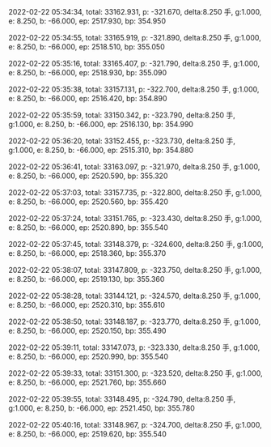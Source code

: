 2022-02-22 05:34:34, total: 33162.931, p: -321.670, delta:8.250 手, g:1.000, e: 8.250, b: -66.000, ep: 2517.930, bp: 354.950

2022-02-22 05:34:55, total: 33165.919, p: -321.890, delta:8.250 手, g:1.000, e: 8.250, b: -66.000, ep: 2518.510, bp: 355.050

2022-02-22 05:35:16, total: 33165.407, p: -321.790, delta:8.250 手, g:1.000, e: 8.250, b: -66.000, ep: 2518.930, bp: 355.090

2022-02-22 05:35:38, total: 33157.131, p: -322.700, delta:8.250 手, g:1.000, e: 8.250, b: -66.000, ep: 2516.420, bp: 354.890

2022-02-22 05:35:59, total: 33150.342, p: -323.790, delta:8.250 手, g:1.000, e: 8.250, b: -66.000, ep: 2516.130, bp: 354.990

2022-02-22 05:36:20, total: 33152.455, p: -323.730, delta:8.250 手, g:1.000, e: 8.250, b: -66.000, ep: 2515.310, bp: 354.880

2022-02-22 05:36:41, total: 33163.097, p: -321.970, delta:8.250 手, g:1.000, e: 8.250, b: -66.000, ep: 2520.590, bp: 355.320

2022-02-22 05:37:03, total: 33157.735, p: -322.800, delta:8.250 手, g:1.000, e: 8.250, b: -66.000, ep: 2520.560, bp: 355.420

2022-02-22 05:37:24, total: 33151.765, p: -323.430, delta:8.250 手, g:1.000, e: 8.250, b: -66.000, ep: 2520.890, bp: 355.540

2022-02-22 05:37:45, total: 33148.379, p: -324.600, delta:8.250 手, g:1.000, e: 8.250, b: -66.000, ep: 2518.360, bp: 355.370

2022-02-22 05:38:07, total: 33147.809, p: -323.750, delta:8.250 手, g:1.000, e: 8.250, b: -66.000, ep: 2519.130, bp: 355.360

2022-02-22 05:38:28, total: 33144.121, p: -324.570, delta:8.250 手, g:1.000, e: 8.250, b: -66.000, ep: 2520.310, bp: 355.610

2022-02-22 05:38:50, total: 33148.187, p: -323.770, delta:8.250 手, g:1.000, e: 8.250, b: -66.000, ep: 2520.150, bp: 355.490

2022-02-22 05:39:11, total: 33147.073, p: -323.330, delta:8.250 手, g:1.000, e: 8.250, b: -66.000, ep: 2520.990, bp: 355.540

2022-02-22 05:39:33, total: 33151.300, p: -323.520, delta:8.250 手, g:1.000, e: 8.250, b: -66.000, ep: 2521.760, bp: 355.660

2022-02-22 05:39:55, total: 33148.495, p: -324.790, delta:8.250 手, g:1.000, e: 8.250, b: -66.000, ep: 2521.450, bp: 355.780

2022-02-22 05:40:16, total: 33148.967, p: -324.700, delta:8.250 手, g:1.000, e: 8.250, b: -66.000, ep: 2519.620, bp: 355.540